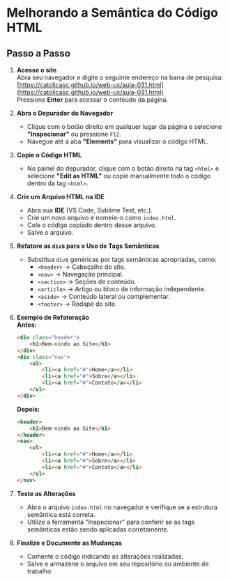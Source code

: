 # Melhorando a Semântica do Código HTML

## Passo a Passo

1. **Acesse o site**  
   Abra seu navegador e digite o seguinte endereço na barra de pesquisa:  
   [https://catolicasc.github.io/web-ux/aula-031.html](https://catolicasc.github.io/web-ux/aula-031.html)  
   Pressione **Enter** para acessar o conteúdo da página.

2. **Abra o Depurador do Navegador**  
   - Clique com o botão direito em qualquer lugar da página e selecione **"Inspecionar"** ou pressione `F12`.
   - Navegue até a aba **"Elements"** para visualizar o código HTML.

3. **Copie o Código HTML**  
   - No painel do depurador, clique com o botão direito na tag `<html>` e selecione **"Edit as HTML"** ou copie manualmente todo o código dentro da tag `<html>`.

4. **Crie um Arquivo HTML na IDE**  
   - Abra sua **IDE** (VS Code, Sublime Text, etc.).
   - Crie um novo arquivo e nomeie-o como `index.html`.
   - Cole o código copiado dentro desse arquivo.
   - Salve o arquivo.

5. **Refatore as `div`s para o Uso de Tags Semânticas**  
   - Substitua `div`s genéricas por tags semânticas apropriadas, como:
     - `<header>` → Cabeçalho do site.
     - `<nav>` → Navegação principal.
     - `<section>` → Seções de conteúdo.
     - `<article>` → Artigo ou bloco de informação independente.
     - `<aside>` → Conteúdo lateral ou complementar.
     - `<footer>` → Rodapé do site.

6. **Exemplo de Refatoração**  
   **Antes:**  
   ```html
   <div class="header">
       <h1>Bem-vindo ao Site</h1>
   </div>
   <div class="nav">
       <ul>
           <li><a href="#">Home</a></li>
           <li><a href="#">Sobre</a></li>
           <li><a href="#">Contato</a></li>
       </ul>
   </div>
   ```
   **Depois:**  
   ```html
   <header>
       <h1>Bem-vindo ao Site</h1>
   </header>
   <nav>
       <ul>
           <li><a href="#">Home</a></li>
           <li><a href="#">Sobre</a></li>
           <li><a href="#">Contato</a></li>
       </ul>
   </nav>
   ```

7. **Teste as Alterações**  
   - Abra o arquivo `index.html` no navegador e verifique se a estrutura semântica está correta.
   - Utilize a ferramenta "Inspecionar" para conferir se as tags semânticas estão sendo aplicadas corretamente.

8. **Finalize e Documente as Mudanças**  
   - Comente o código indicando as alterações realizadas.
   - Salve e armazene o arquivo em seu repositório ou ambiente de trabalho.
